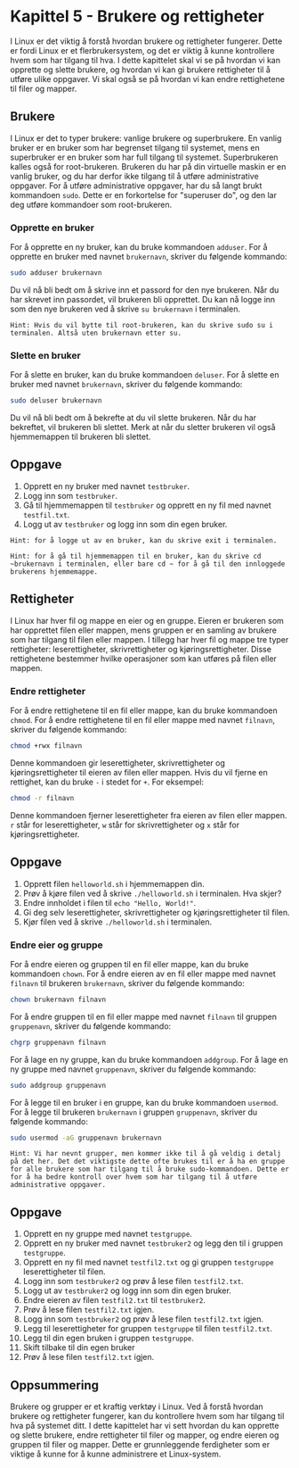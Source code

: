 # Kapittel 5 - Brukere og rettigheter

I Linux er det viktig å forstå hvordan brukere og rettigheter fungerer. Dette er fordi Linux er et flerbrukersystem, og det er viktig å kunne kontrollere hvem som har tilgang til hva. I dette kapittelet skal vi se på hvordan vi kan opprette og slette brukere, og hvordan vi kan gi brukere rettigheter til å utføre ulike oppgaver. Vi skal også se på hvordan vi kan endre rettighetene til filer og mapper.

## Brukere

I Linux er det to typer brukere: vanlige brukere og superbrukere. En vanlig bruker er en bruker som har begrenset tilgang til systemet, mens en superbruker er en bruker som har full tilgang til systemet. Superbrukeren kalles også for root-brukeren. Brukeren du har på din virtuelle maskin er en vanlig bruker, og du har derfor ikke tilgang til å utføre administrative oppgaver. For å utføre administrative oppgaver, har du så langt brukt kommandoen `sudo`. Dette er en forkortelse for "superuser do", og den lar deg utføre kommandoer som root-brukeren.

### Opprette en bruker

For å opprette en ny bruker, kan du bruke kommandoen `adduser`. For å opprette en bruker med navnet `brukernavn`, skriver du følgende kommando:

```bash
sudo adduser brukernavn
```

Du vil nå bli bedt om å skrive inn et passord for den nye brukeren. Når du har skrevet inn passordet, vil brukeren bli opprettet. Du kan nå logge inn som den nye brukeren ved å skrive `su brukernavn` i terminalen.

`Hint: Hvis du vil bytte til root-brukeren, kan du skrive sudo su i terminalen. Altså uten brukernavn etter su.`

### Slette en bruker

For å slette en bruker, kan du bruke kommandoen `deluser`. For å slette en bruker med navnet `brukernavn`, skriver du følgende kommando:

```bash
sudo deluser brukernavn
```

Du vil nå bli bedt om å bekrefte at du vil slette brukeren. Når du har bekreftet, vil brukeren bli slettet. Merk at når du sletter brukeren vil også hjemmemappen til brukeren bli slettet.

## Oppgave
1) Opprett en ny bruker med navnet `testbruker`.
2) Logg inn som `testbruker`.
3) Gå til hjemmemappen til `testbruker` og opprett en ny fil med navnet `testfil.txt`.
4) Logg ut av `testbruker` og logg inn som din egen bruker.

`Hint: for å logge ut av en bruker, kan du skrive exit i terminalen.`

`Hint: for å gå til hjemmemappen til en bruker, kan du skrive cd ~brukernavn i terminalen, eller bare cd ~ for å gå til den innloggede brukerens hjemmemappe.`

## Rettigheter

I Linux har hver fil og mappe en eier og en gruppe. Eieren er brukeren som har opprettet filen eller mappen, mens gruppen er en samling av brukere som har tilgang til filen eller mappen. I tillegg har hver fil og mappe tre typer rettigheter: leserettigheter, skrivrettigheter og kjøringsrettigheter. Disse rettighetene bestemmer hvilke operasjoner som kan utføres på filen eller mappen.

### Endre rettigheter

For å endre rettighetene til en fil eller mappe, kan du bruke kommandoen `chmod`. For å endre rettighetene til en fil eller mappe med navnet `filnavn`, skriver du følgende kommando:

```bash
chmod +rwx filnavn
```

Denne kommandoen gir leserettigheter, skrivrettigheter og kjøringsrettigheter til eieren av filen eller mappen. Hvis du vil fjerne en rettighet, kan du bruke `-` i stedet for `+`. For eksempel:

```bash
chmod -r filnavn
```

Denne kommandoen fjerner leserettigheter fra eieren av filen eller mappen. `r` står for leserettigheter, `w` står for skrivrettigheter og `x` står for kjøringsrettigheter. 

## Oppgave
1) Opprett filen `helloworld.sh` i hjemmemappen din.
2) Prøv å kjøre filen ved å skrive `./helloworld.sh` i terminalen. Hva skjer?
3) Endre innholdet i filen til `echo "Hello, World!"`.
4) Gi deg selv leserettigheter, skrivrettigheter og kjøringsrettigheter til filen.
5) Kjør filen ved å skrive `./helloworld.sh` i terminalen.


### Endre eier og gruppe

For å endre eieren og gruppen til en fil eller mappe, kan du bruke kommandoen `chown`. For å endre eieren av en fil eller mappe med navnet `filnavn` til brukeren `brukernavn`, skriver du følgende kommando:

```bash
chown brukernavn filnavn
```

For å endre gruppen til en fil eller mappe med navnet `filnavn` til gruppen `gruppenavn`, skriver du følgende kommando:

```bash
chgrp gruppenavn filnavn
```

For å lage en ny gruppe, kan du bruke kommandoen `addgroup`. For å lage en ny gruppe med navnet `gruppenavn`, skriver du følgende kommando:

```bash
sudo addgroup gruppenavn
```

For å legge til en bruker i en gruppe, kan du bruke kommandoen `usermod`. For å legge til brukeren `brukernavn` i gruppen `gruppenavn`, skriver du følgende kommando:

```bash
sudo usermod -aG gruppenavn brukernavn
```

`Hint: Vi har nevnt grupper, men kommer ikke til å gå veldig i detalj på det her. Det det viktigste dette ofte brukes til er å ha en gruppe for alle brukere som har tilgang til å bruke sudo-kommandoen. Dette er for å ha bedre kontroll over hvem som har tilgang til å utføre administrative oppgaver.`

## Oppgave
1) Opprett en ny gruppe med navnet `testgruppe`.
2) Opprett en ny bruker med navnet `testbruker2` og legg den til i gruppen `testgruppe`.
3) Opprett en ny fil med navnet `testfil2.txt` og gi gruppen `testgruppe` leserettigheter til filen.
4) Logg inn som `testbruker2` og prøv å lese filen `testfil2.txt`.
5) Logg ut av `testbruker2` og logg inn som din egen bruker.
6) Endre eieren av filen `testfil2.txt` til `testbruker2`.
7) Prøv å lese filen `testfil2.txt` igjen.
8) Logg inn som `testbruker2` og prøv å lese filen `testfil2.txt` igjen.
9) Legg til leserettigheter for gruppen `testgruppe` til filen `testfil2.txt`.
10) Legg til din egen bruken i gruppen `testgruppe`.
11) Skift tilbake til din egen bruker
12) Prøv å lese filen `testfil2.txt` igjen.


## Oppsummering

Brukere og grupper er et kraftig verktøy i Linux. Ved å forstå hvordan brukere og rettigheter fungerer, kan du kontrollere hvem som har tilgang til hva på systemet ditt. I dette kapittelet har vi sett hvordan du kan opprette og slette brukere, endre rettigheter til filer og mapper, og endre eieren og gruppen til filer og mapper. Dette er grunnleggende ferdigheter som er viktige å kunne for å kunne administrere et Linux-system.


